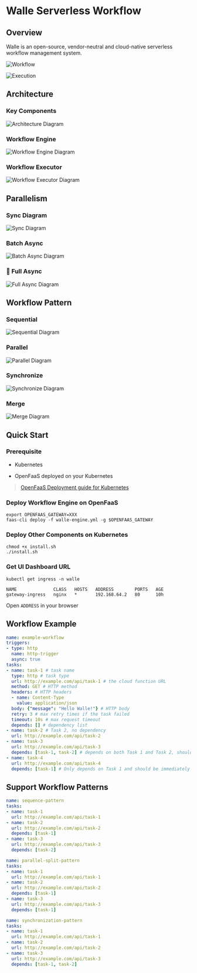 # Walle Serverless Workflow

## Overview

Walle is an open-source, vendor-neutral and cloud-native serverless workflow management system.

![Workflow](./images/workflow.png)

![Execution](./images/execution.png)

## Architecture

### Key Components

![Architecture Diagram](./images/Architecture.png)

### Workflow Engine

![Workflow Engine Diagram](./images/Workflow%20Engine.png)

### Workflow Executor
![Workflow Executor Diagram](./images/Workflow%20Executor.png)

## Parallelism

### Sync Diagram

![Sync Diagram](./images/Sync.png)

### Batch Async

![Batch Async Diagram](./images/Batch%20Async.png)

### 🌟 Full Async
![Full Async Diagram](./images/Fully%20Async.png)

## Workflow Pattern

### Sequential

![Sequential Diagram](./images/Seq.png)

### Parallel

![Parallel Diagram](./images/Para.png)

### Synchronize

![Synchronize Diagram](./images/Sync%20Pattern.png)

### Merge

![Merge Diagram](./images/Merge.png)

## Quick Start

### Prerequisite

- Kubernetes

- OpenFaaS deployed on your Kubernetes

> [OpenFaaS Deployment guide for Kubernetes](https://docs.openfaas.cOpenfaasom/deployment/kubernetes)

### Deploy Workflow Engine on OpenFaaS

```shell
export OPENFAAS_GATEWAY=XXX
faas-cli deploy -f walle-engine.yml -g $OPENFAAS_GATEWAY
```

### Deploy Other Components on Kubernetes

```shell
chmod +x install.sh
./install.sh
```

### Get UI Dashboard URL

```shell
kubectl get ingress -n walle

NAME              CLASS   HOSTS   ADDRESS        PORTS   AGE
gateway-ingress   nginx   *       192.168.64.2   80      10h
```

Open `ADDRESS` in your browser

## Workflow Example
```yaml
name: example-workflow
triggers:
- type: http
  name: http-trigger
  async: true
tasks:
- name: task-1 # task name
  type: http # task type
  url: http://example.com/api/task-1 # the cloud function URL
  method: GET # HTTP method
  headers: # HTTP headers
  - name: Content-Type
    value: application/json
  body: {"message": "Hello Walle!"} # HTTP body
  retry: 3 # max retry times if the task failed
  timeout: 10s # max request timeout
  depends: [] # dependency list
- name: task-2 # Task 2, no dependency
  url: http://example.com/api/task-2
- name: task-3
  url: http://example.com/api/task-3
  depends: [task-1, task-2] # depends on both Task 1 and Task 2, should be run after them
- name: task-4
  url: http://example.com/api/task-4
  depends: [task-1] # Only depends on Task 1 and should be immediately run after Task 1
```

## Support Workflow Patterns

```yaml
name: sequence-pattern
tasks:
- name: task-1
  url: http://example.com/api/task-1
- name: task-2
  url: http://example.com/api/task-2
  depends: [task-1]
- name: task-3
  url: http://example.com/api/task-3
  depends: [task-2]
```

```yaml
name: parallel-split-pattern
tasks:
- name: task-1
  url: http://example.com/api/task-1
- name: task-2
  url: http://example.com/api/task-2
  depends: [task-1]
- name: task-3
  url: http://example.com/api/task-3
  depends: [task-1]
```

```yaml
name: synchronization-pattern
tasks:
- name: task-1
  url: http://example.com/api/task-1
- name: task-2
  url: http://example.com/api/task-2
- name: task-3
  url: http://example.com/api/task-3
  depends: [task-1, task-2]
```